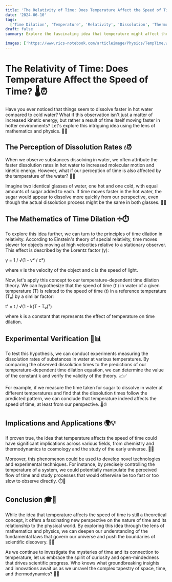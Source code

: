 ```yaml
---
title: 'The Relativity of Time: Does Temperature Affect the Speed of Time? 🌡️⏰'
date: '2024-06-10'
tags:
  ['Time Dilation', 'Temperature', 'Relativity', 'Dissolution', 'Thermodynamics', 'Perception']
draft: false
summary: Explore the fascinating idea that temperature might affect the speed of time, causing our perception of dissolution rates to vary. Dive into the mathematics and physics behind this theory and discover how we can potentially use this phenomenon to calculate the relationship between temperature and time.

images: ['https://www.rics-notebook.com/articleimage/Physics/TempTime.webp']
---
```


# The Relativity of Time: Does Temperature Affect the Speed of Time? 🌡️⏰

Have you ever noticed that things seem to dissolve faster in hot water compared to cold water? What if this observation isn't just a matter of increased kinetic energy, but rather a result of time itself moving faster in hotter environments? Let's explore this intriguing idea using the lens of mathematics and physics. 🔬💡

## The Perception of Dissolution Rates 💧⏰

When we observe substances dissolving in water, we often attribute the faster dissolution rates in hot water to increased molecular motion and kinetic energy. However, what if our perception of time is also affected by the temperature of the water? 🤔💭

Imagine two identical glasses of water, one hot and one cold, with equal amounts of sugar added to each. If time moves faster in the hot water, the sugar would appear to dissolve more quickly from our perspective, even though the actual dissolution process might be the same in both glasses. 🥄🔥

## The Mathematics of Time Dilation ➗⏱️

To explore this idea further, we can turn to the principles of time dilation in relativity. According to Einstein's theory of special relativity, time moves slower for objects moving at high velocities relative to a stationary observer. This effect is described by the Lorentz factor (γ):

γ = 1 / √(1 - v² / c²)

where v is the velocity of the object and c is the speed of light.

Now, let's apply this concept to our temperature-dependent time dilation theory. We can hypothesize that the speed of time (t') in water of a given temperature (T) is related to the speed of time (t) in a reference temperature (T₀) by a similar factor:

t' = t / √(1 - k(T - T₀)²)

where k is a constant that represents the effect of temperature on time dilation.

## Experimental Verification 🔬📊

To test this hypothesis, we can conduct experiments measuring the dissolution rates of substances in water at various temperatures. By comparing the observed dissolution times to the predictions of our temperature-dependent time dilation equation, we can determine the value of the constant k and verify the validity of the theory. 📈✅

For example, if we measure the time taken for sugar to dissolve in water at different temperatures and find that the dissolution times follow the predicted pattern, we can conclude that temperature indeed affects the speed of time, at least from our perspective. 🌡️⏰

## Implications and Applications 🌍💡

If proven true, the idea that temperature affects the speed of time could have significant implications across various fields, from chemistry and thermodynamics to cosmology and the study of the early universe. 🧪🌌

Moreover, this phenomenon could be used to develop novel technologies and experimental techniques. For instance, by precisely controlling the temperature of a system, we could potentially manipulate the perceived flow of time and study processes that would otherwise be too fast or too slow to observe directly. ⏱️🔬

## Conclusion 🎓💭

While the idea that temperature affects the speed of time is still a theoretical concept, it offers a fascinating new perspective on the nature of time and its relationship to the physical world. By exploring this idea through the lens of mathematics and physics, we can deepen our understanding of the fundamental laws that govern our universe and push the boundaries of scientific discovery. 🔭🌟

As we continue to investigate the mysteries of time and its connection to temperature, let us embrace the spirit of curiosity and open-mindedness that drives scientific progress. Who knows what groundbreaking insights and innovations await us as we unravel the complex tapestry of space, time, and thermodynamics? 🚀🔥
